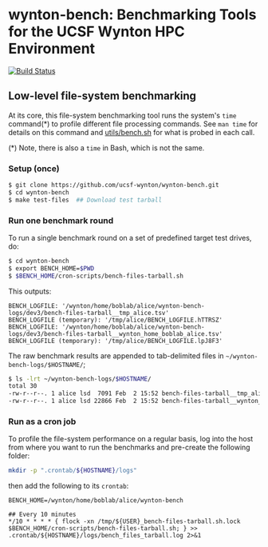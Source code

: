 # wynton-bench: Benchmarking Tools for the UCSF Wynton HPC Environment

[![Build Status](https://travis-ci.org/UCSF-HPC/wynton-bench.svg?branch=master)](https://travis-ci.org/UCSF-HPC/wynton-bench)


## Low-level file-system benchmarking

At its core, this file-system benchmarking tool runs the system's `time` command(\*) to profile different file processing commands.  See `man time` for details on this command and [utils/bench.sh](https://github.com/ucsf-wynton/wynton-bench/blob/master/utils/bench.sh) for what is probed in each call.

(\*) Note, there is also a `time` in Bash, which is not the same.


### Setup (once)

```sh
$ git clone https://github.com/ucsf-wynton/wynton-bench.git
$ cd wynton-bench
$ make test-files  ## Download test tarball
```

### Run one benchmark round

To run a single benchmark round on a set of predefined target test drives, do:

```sh
$ cd wynton-bench
$ export BENCH_HOME=$PWD
$ $BENCH_HOME/cron-scripts/bench-files-tarball.sh
```

This outputs:

```
BENCH_LOGFILE: '/wynton/home/boblab/alice/wynton-bench-logs/dev3/bench-files-tarball__tmp_alice.tsv'
BENCH_LOGFILE (temporary): '/tmp/alice/BENCH_LOGFILE.hTTRSZ'
BENCH_LOGFILE: '/wynton/home/boblab/alice/wynton-bench-logs/dev3/bench-files-tarball__wynton_home_boblab_alice.tsv'
BENCH_LOGFILE (temporary): '/tmp/alice/BENCH_LOGFILE.lpJ8F3'
```

The raw benchmark results are appended to tab-delimited files in `~/wynton-bench-logs/$HOSTNAME/`;

```sh
$ ls -lrt ~/wynton-bench-logs/$HOSTNAME/
total 30
-rw-r--r--. 1 alice lsd  7091 Feb  2 15:52 bench-files-tarball__tmp_alice.tsv
-rw-r--r--. 1 alice lsd 22866 Feb  2 15:52 bench-files-tarball__wynton_home_boblab_alice.tsv
```


### Run as a cron job

To profile the file-system performance on a regular basis, log into the host from where you want to run the benchmarks and pre-create the following folder:

```sh
mkdir -p ".crontab/${HOSTNAME}/logs"
```

then add the following to its `crontab`:

```
BENCH_HOME=/wynton/home/boblab/alice/wynton-bench

## Every 10 minutes
*/10 * * * * { flock -xn /tmp/${USER}_bench-files-tarball.sh.lock $BENCH_HOME/cron-scripts/bench-files-tarball.sh; } >> .crontab/${HOSTNAME}/logs/bench_files_tarball.log 2>&1
```
